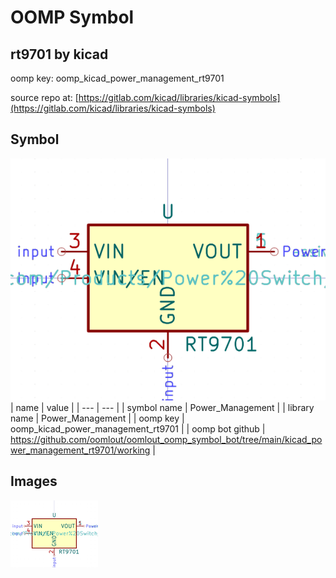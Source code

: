 # OOMP Symbol  
## rt9701  by kicad  
  
oomp key: oomp_kicad_power_management_rt9701  
  
source repo at: [https://gitlab.com/kicad/libraries/kicad-symbols](https://gitlab.com/kicad/libraries/kicad-symbols)  
## Symbol  
  
[![working.png](working_600.png)](working.png)  
| name | value | 
| --- | --- | 
| symbol name | Power_Management | 
| library name | Power_Management | 
| oomp key | oomp_kicad_power_management_rt9701 | 
| oomp bot github | https://github.com/oomlout/oomlout_oomp_symbol_bot/tree/main/kicad_power_management_rt9701/working | 
## Images  
  
[![working.png](working_140.png)](working.png)  
